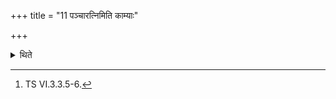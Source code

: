 +++
title = "11 पञ्चारत्निमिति काम्याः"

+++

<details><summary>थिते</summary>

11. The Brāhmaṇa-text beginning with, “One should cut the sacrificial post at the length of five cubits...” contains the optional (forms of sacrificial post)s.[^1]  


[^1]: TS VI.3.3.5-6.
</details>
